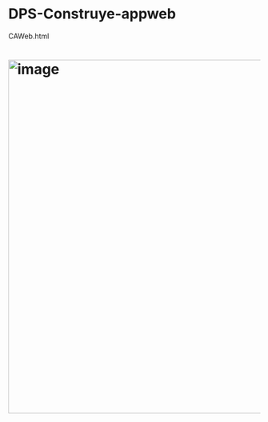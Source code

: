 # DPS-Construye-appweb
CAWeb.html <h1>

<img width="1365" height="708" alt="image" src="https://github.com/user-attachments/assets/76002ee2-0e17-423b-84a1-5e28a8a4781a" />


